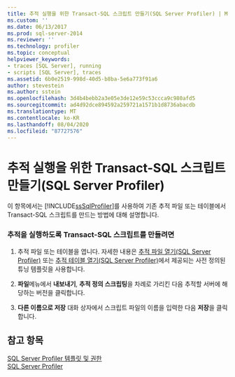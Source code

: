 ```yaml
---
title: 추적 실행을 위한 Transact-SQL 스크립트 만들기(SQL Server Profiler) | Microsoft Docs
ms.custom: ''
ms.date: 06/13/2017
ms.prod: sql-server-2014
ms.reviewer: ''
ms.technology: profiler
ms.topic: conceptual
helpviewer_keywords:
- traces [SQL Server], running
- scripts [SQL Server], traces
ms.assetid: 6b0e2519-998d-40d5-b8ba-5e6a773f91a6
author: stevestein
ms.author: sstein
ms.openlocfilehash: 3d4b4bebb2a3e05e3de12e59c53ccca9c980afd5
ms.sourcegitcommit: ad4d92dce894592a259721a1571b1d8736abacdb
ms.translationtype: MT
ms.contentlocale: ko-KR
ms.lasthandoff: 08/04/2020
ms.locfileid: "87727576"
---
```

# <a name="create-a-transact-sql-script-for-running-a-trace-sql-server-profiler"></a>추적 실행을 위한 Transact-SQL 스크립트 만들기(SQL Server Profiler)
  이 항목에서는 [!INCLUDE[ssSqlProfiler](../../includes/sssqlprofiler-md.md)]를 사용하여 기존 추적 파일 또는 테이블에서 Transact-SQL 스크립트를 만드는 방법에 대해 설명합니다.  
  
### <a name="to-create-a-transact-sql-script-to-run-a-trace"></a>추적을 실행하도록 Transact-SQL 스크립트를 만들려면  
  
1.  추적 파일 또는 테이블을 엽니다. 자세한 내용은 [추적 파일 열기&#40;SQL Server Profiler&#41;](open-a-trace-file-sql-server-profiler.md) 또는 [추적 테이블 열기&#40;SQL Server Profiler&#41;](open-a-trace-table-sql-server-profiler.md)에서 제공되는 사전 정의된 튜닝 템플릿을 사용합니다.  
  
2.  **파일**메뉴에서 **내보내기**, **추적 정의 스크립팅**을 차례로 가리킨 다음 추적할 서버에 해당하는 버전을 클릭합니다.  
  
3.  **다른 이름으로 저장** 대화 상자에서 스크립트 파일의 이름을 입력한 다음 **저장**을 클릭합니다.  
  
## <a name="see-also"></a>참고 항목  
 [SQL Server Profiler 템플릿 및 권한](sql-server-profiler-templates-and-permissions.md)   
 [SQL Server Profiler](sql-server-profiler.md)  
  
  
